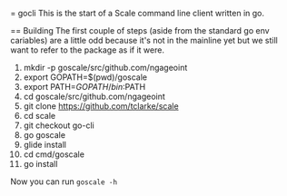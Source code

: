 = gocli
This is the start of a Scale command line client written in go.

== Building
The first couple of steps (aside from the standard go env cariables) are a little odd because it's not in the mainline yet but we still want to refer to the package as if it were.
1. mkdir -p goscale/src/github.com/ngageoint
1. export GOPATH=$(pwd)/goscale
1. export PATH=$GOPATH/bin:$PATH
1. cd goscale/src/github.com/ngageoint
1. git clone https://github.com/tclarke/scale
1. cd scale
1. git checkout go-cli
1. go goscale
1. glide install
1. cd cmd/goscale
1. go install

Now you can run `goscale -h`
